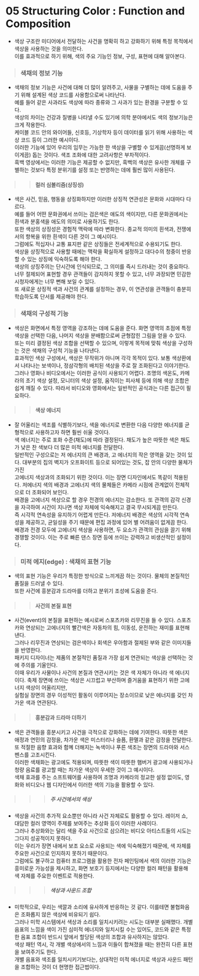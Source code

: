 # 05 Structuring Color : Function and Composition
 * 색상 구조란 미디어에서 전달하는 사건을 명확히 하고 강화하기 위해 특정 목적에서 색상을 사용하는 것을 의미한다.    
   이를 효과적으로 하기 위해, 색의 주요 기능인 정보, 구성, 표현에 대해 알아본다.    
   
> ### 색채의 정보 기능
 * 색채의 정보 기능은 사건에 대해 더 많이 알려주고, 사물을 구별하는 데에 도움을 주기 위해 설계된 색상 코드를 사용함으로써 나타난다.    
   예를 들어 같은 사과라도 색상에 따라 종류와 그 사과가 있는 환경을 구분할 수 있다.     
   색상의 차이는 건강과 질병을 나타낼 수도 있기에 의학 분야에서도 색의 정보기능은 크게 작용한다.  
   케이블 코드 안의 와이어들, 신호등, 기상학자 등이 데이터를 읽기 위해 사용하는 색상 코드 등이 그러한 예시이다.  
   이러한 기능에 있어 우리의 임무는 가능한 한 색상을 구별할 수 있게끔(선명하게 보이게끔) 돕는 것이다. 색조 조화에 대한 고려사항은 부차적이다.    
   흑백 영상에서는 이러한 기능은 제공할 수 없지만, 흑백의 색상은 유사한 개체를 구별하는 것보다 특정 분위기를 설정 또는 반영하는 데에 훨씬 많이 사용된다.     
   
> > #### 컬러 심볼리즘(상징성)
 * 색은 사건, 믿음, 행동을 상징화하지만 이러한 상징적 연관성은 문화와 시대마다 다르다.    
   예를 들어 어떤 문화권에서 쓰이는 검은색은 애도의 색이지만, 다른 문화권에서는 흰색과 분홍색을 애도의 의미로 사용하기도 한다.   
   또한 색상의 상징성은 경험적 맥락에 따라 변화한다. 종교적 의미의 흰색과, 전쟁에서의 항복을 위한 흰색이 다른 것이 그 예시이다.   
   그럼에도 적십자나 교통 표지판 같은 상징들은 전세계적으로 수용되기도 한다.    
   색상을 상징적으로 사용할 때에는 맥락을 확실하게 설정하고 대다수의 청중이 반응할 수 있는 상징에 익숙하도록 해야 한다.    
   색상의 상징주의는 단시간에 인식되므로, 그 의미를 즉시 드러내는 것이 중요하다.   
   너무 절제되어 표현할 경우 관객들이 감지하지 못할 수 있고, 너무 과장되면 민감한 시청자에게는 너무 뻔해 보일 수 있다.    
   또 새로운 상징적 색과 사건의 관계를 설정하는 경우, 이 연관성을 관객들이 충분히 학습하도록 단서를 제공해야 한다.   
   
 > ### 색채의 구성적 기능 
  * 색상은 화면에서 특정 영역을 강조하는 데에 도움을 준다. 화면 영역의 초점에 특정 색상을 선택한 다음, 나머지 색상을 분배함으로써 균형잡힌 그림을 얻을 수 있다.    
    또는 미리 결정된 색상 조합을 선택할 수 있으며, 이렇게 목적에 맞춰 색상을 구성하는 것은 색채의 구성적 기능을 나타낸다.     
    효과적인 색상 구성에서, 색상은 무작위가 아니며 각각 목적이 있다. 보통 색상환에서 나타나는 보색이나, 정삼각형의 배치된 색상을 주로 잘 조화된다고 이야기한다.    
    그러나 영화나 비디오에서는 이러한 공식이 사용되기 어렵다. 조명의 색온도, 카메라의 초기 색상 설정, 모니터의 색상 설정, 움직이는 피사체 등에 의해 
    색상 조합은 쉽게 깨질 수 있다. 따라서 비디오와 영화에서는 일반적인 공식과는 다른 접근이 필요하다.    
    
> > #### 색상 에너지 
 * 잘 어울리는 색조를 식별하기보다, 색을 에너지로 변환한 다음 다양한 에너지를 균형적으로 사용하고자 하면 훨씬 쉬울 것이다.    
   색 에너지는 주로 포화 수준(채도)에 따라 결정된다. 채도가 높은 따뜻한 색은 채도가 낮은 찬 색보다 더 많은 미적 에너지를 전달한다.     
   일반적인 구성으로는 저 에너지의 큰 배경과, 고 에너지의 작은 영역을 갖는 것이 있다. 대부분의 집의 벽지가 오프화이트 등으로 되어있는 것도, 잡 안의 다양한 물체가 가진   
   고에너지 색상과의 조화되기 위한 것이다. 이는 장면 디자인에서도 똑같이 적용된다. 저에너지 색의 배경과 고에너지 색의 물체들은 카메라 시점에 관계없이 전체적으로 더 조화되어 보인다.      
   배경을 고에너지 색상으로 할 경우 전경의 에너지는 감소한다. 또 관객의 감각 신경을 자극하여 시간이 지나면 색상 자체에 익숙해지고 결국 무시되게끔 만든다.    
   즉 시각적 연속성을 유지하기 어렵게 만든다. 저에너지 배경은 색상의 시각적 연속성을 제공하고, 균일성을 주기 때문에 편집 과정에 있어 별 어려움이 없게끔 한다.   
   배경과 전경 모두에 고에너지 색상을 사용하면, 두 요소가 관객의 관심을 끌기 위해 경쟁할 것이다. 이는 주로 빠른 댄스 장면 등에 쓰이는 강력하고 비생산적인 설정이다.    
   
   
 > ### 미적 에지(edge) : 색채의 표현 기능   
 * 색의 표현 기능은 우리가 특정한 방식으로 느끼게끔 하는 것이다. 물체의 본질적인 품질을 드러낼 수 있다.    
   또한 사건에 흥분감과 드라마를 더하고 분위기 조성에 도움을 준다.    

> > #### 사건의 본질 표현   
 * 사건(event)의 본질을 표현하는 예시로써 스포츠카와 리무진을 들 수 있다. 스포츠카와 연상되는 고에너지의 빨간색은 자동차의 힘, 이동성, 운전하는 재미를 표현해낸다.   
   그러나 리무진과 연상되는 검은색이나 회색은 우아함과 절제된 부와 같은 이미지들을 반영한다.    
   패키지 디자이너는 제품의 본절적인 품질과 가장 쉽게 연관되는 색상을 선택하는 것에 주의를 기울인다.    
   이때 우리가 사물이나 사건의 본질과 연관시키는 것은 색 자체가 아니라 색 에너지이다. 
   축제 장면에 쓰이는 색상은 시끄럽고 부산하며 즐거움을 표현하기 위한 고에너지 색상이 어울리지만,     
   실험실 장면의 경우 이성적인 활동이 이루어지는 장소이므로 낮은 에너지를 갖인 차가운 색과 연관된다.       
   
 > > #### 흥분감과 드라마 더하기  
 * 색은 관객들을 흥분시키고 사건을 극적으로 강화하는 데에 기여한다. 따뜻한 색은 애정과 연민의 감정을, 차가운 색은 미스터리나 슬픔, 환멸과 같은 감정을 전달한다.     
   또 적절한 음향 효과와 함꼐 더해지는 녹색이나 푸른 색조는 장면의 드라마와 서스펜스를 고조시킨다.     
   이러한 색채화는 광고에도 적용되며, 따뜻한 색이 따뜻한 햄버거 광고에 사용되거나 청량 음료를 광고할 때는 차가운 색상이 우세한 것이 그 예시이다.    
   색채 효과를 주는 소프트웨어를 사용하여 조명과 카메라의 정교한 설정 없이도, 영화와 비디오나 웹 디자인에서 이러한 색의 기능을 활용할 수 있다.     

 > > > ##### 주 사건에서의 색상 
 * 색상을 사건의 추가적 요소뿐만 아니라 사건 자체로도 활용할 수 있다. 레이저 쇼, 대담한 컬러 영역이 주제를 보여주는 추상화 등이 이러한 사례이다.    
   그러나 추상화와는 달리 색을 주요 사건으로 삼으려는 비디오 아티스트들의 시도는 그다지 성공적이지 못하다.    
   이는 우리가 장면 내에서 보조 요소로 사용되는 색에 익숙해졌기 때문에, 색 자체를 주요한 사건으로 인지하지 못하기 때문이다.   
   그럼에도 불구하고 컴퓨터 프로그램을 활용한 전자 페인팅에서 색의 이러한 기능은 흥미로운 가능성을 제시하고, 화면 보호기 등지에서는 다양한 컬러 패턴을 활용해 색 자체를 주요한 이벤트로 적용한다.  
   
> > > ##### 색상과 사운드 조합   
 * 미학적으로, 우리는 색깔과 소리에 유사하게 반응하는 것 같다. 이를테면 불협화음은 조화롭지 않은 색상에 비유되기 쉽다.    
   그러나 미학 시스템에서 색상과 소리를 일치시키려는 시도는 대부분 실패했다. 
   개별 음표의 느낌을 색이 가진 심미적 에너지와 일치시킬 수는 있어도, 코드와 같은 특정한 음표 조합이 반드시 앞에서 할당된 색상의 조합과 유사하지는 않았다.    
   색상 패턴 역시, 각 개별 색상에서의 느낌과 이들이 합쳐졌을 때는 완전히 다른 표현을 보여주기도 한다.   
   개별 음표와 색조를 일치시키기보다는, 상대적인 미적 에너지로 색상과 사운드 패턴을 조합하는 것이 더 현명한 접근법이다.     
